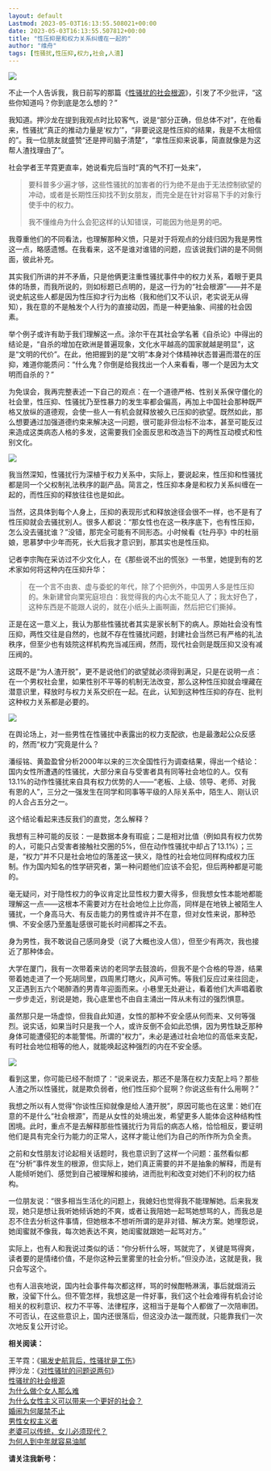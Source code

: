 ```yaml
---
layout: default
Lastmod: 2023-05-03T16:13:55.508021+00:00
date: 2023-05-03T16:13:55.507812+00:00
title: "性压抑是和权力关系纠缠在一起的"
author: "维舟"
tags: [性骚扰,性压抑,权力,社会,人渣]
---
```


![](https://images.weserv.nl/?url=https%3A//mmbiz.qpic.cn/mmbiz_jpg/a5gPZh3sTSun9yATyzibE65JpITDjKDpaO2sZkwJPFP9gRDExibo5h665gH0XOgoP7XgE9A7vFmnKVY649xuia0iaQ/640%3Fwx_fmt%3Djpeg)

不止一个人告诉我，我日前写的那篇《[性骚扰的社会根源](http://mp.weixin.qq.com/s?__biz=MzA3OTg4MzY1Mg==&mid=2651601991&idx=1&sn=b44ebe21bc14a8b8a7c0be060d45015a&chksm=845420acb323a9ba09571ffd30c9643da9a951b4652f083fcf05f25989521e8bce5812604f74&scene=21#wechat_redirect)》，引发了不少批评，“这些你知道吗？你到底是怎么想的？”

我知道。押沙龙在提到我观点时比较客气，说是“部分正确，但总体不对”，在他看来，性骚扰“真正的推动力量是‘权力’”，“非要说这是性压抑的结果，我是不太相信的”。我一位朋友就盛赞“还是押司脑子清楚”，“拿性压抑来说事，简直就像是为这帮人渣找理由了”。

社会学者王芊霓更直率，她说看完后当时“真的气不打一处来”，

> 要科普多少遍才够，这些性骚扰的加害者的行为绝不是由于无法控制欲望的冲动，或者是长期性压抑找不到女朋友，而完全是在针对容易下手的对象行使手中的权力。
> 
>   
> 
> 我不懂维舟为什么会犯这样的认知错误，可能因为他是男的吧。

我尊重他们的不同看法，也理解那种义愤，只是对于将观点的分歧归因为我是男性这一点，略感遗憾。在我看来，这不是谁对谁错的问题，应该说我们讲的是不同侧面，彼此补充。

其实我们所讲的并不矛盾，只是他俩更注重性骚扰事件中的权力关系，着眼于更具体的场景，而我所说的，则如标题已点明的，是这一行为的“社会根源”——并不是说史航这些人都是因为性压抑才行为出格（我和他们又不认识，老实说无从得知），我在意的不是触发个人行为的直接动因，而是一种更抽象、间接的社会因素。

举个例子或许有助于我们理解这一点。涂尔干在其社会学名著《自杀论》中得出的结论是，“自杀的增加在欧洲是普遍现象，文化水平越高的国家就越是明显”，这是“文明的代价”。在此，他把握到的是“文明”本身对个体精神状态普遍而潜在的压抑，难道你能质问：“什么鬼？你倒是给我找出一个人来看看，哪一个是因为太文明而自杀的？”

为免误会，我再完整表述一下自己的观点：在一个道德严格、性别关系保守僵化的社会里，性压抑、性骚扰乃至性暴力的发生率都会偏高，再加上中国社会那种既严格又放纵的道德观，会使一些人一有机会就释放被久已压抑的欲望。既然如此，那么想要通过加强道德约束来解决这一问题，很可能非但治标不治本，甚至可能反过来造成这类病态人格的多发，这需要我们全面反思和改造当下的两性互动模式和性别文化。

![](https://images.weserv.nl/?url=https%3A//mmbiz.qpic.cn/mmbiz_jpg/a5gPZh3sTSun9yATyzibE65JpITDjKDpavRcabGdicIPFibMdLCutU6RfDCicCeNvFwibnX0MibH4mjM7tYNwUcyho9w/640%3Fwx_fmt%3Djpeg)

我当然深知，性骚扰行为深植于权力关系中，实际上，要说起来，性压抑和性骚扰都是同一个父权制礼法秩序的副产品。简言之，性压抑本身是和权力关系纠缠在一起的，而性压抑的释放往往也是如此。

当然，这具体到每个人身上，压抑的表现形式和释放途径会很不一样，也不是有了性压抑就会去骚扰别人。很多人都说：“那女性也在这一秩序底下，也有性压抑，怎么没去骚扰谁？”没错，那完全可能有不同形态。小时候看《牡丹亭》中的杜丽娘，思慕梦中少年而死，长大后我才意识到，那其实也是性压抑。

记者李宗陶在采访过不少文化人，在《那些说不出的慌张》一书里，她提到有的艺术家如何将这种内在压抑升华：  

> 在一个言不由衷、虚与委蛇的年代，除了个把例外，中国男人多是性压抑的。朱新建曾向栗宪庭坦白：我觉得我的内心太不能见人了；我太好色了，这种东西是不能跟人说的，就在小纸头上画啊画，然后把它们撕掉。

正是在这一意义上，我认为那些性骚扰者其实是家长制下的病人。原始社会没有性压抑，两性交往是自然的，也就不存在性骚扰问题，封建社会当然已有严格的礼法秩序，但至少也有妓院这样机构充当减压阀，然而，现代社会则是既压抑又没有减压阀的。

这既不是“为人渣开脱”，更不是说他们的欲望就必须得到满足，只是在说明一点：在一个男权社会里，如果性别不平等的机制无法改变，那么这种性压抑就会埋藏在潜意识里，释放时与权力关系交织在一起。在此，认知到这种性压抑的存在、批判这种权力关系都是必要的。

![](https://images.weserv.nl/?url=https%3A//mmbiz.qpic.cn/mmbiz_png/a5gPZh3sTSun9yATyzibE65JpITDjKDpaQYUq8LtUH9NPI3K8GIU0A4K9LMVGUicSZ3tsRfy5clKDLdpYCRiaibXAA/640%3Fwx_fmt%3Dpng)

在舆论场上，对一些男性在性骚扰中表露出的权力支配欲，也是最激起公众反感的，然而“权力”究竟是什么？

潘绥铭、黄盈盈曾分析2000年以来的三次全国性行为调查结果，得出一个结论：国内女性所遭遇的性骚扰，大部分来自与受害者具有同等社会地位的人。仅有13.1%的动作性骚扰来自具有权力优势的人——“老板、上级、领导、老师、对我有恩的人”，三分之一强发生在同学和同事等平级的人际关系中，陌生人、刚认识的人合占五分之一。  

这个结论看起来违反我们的直觉，怎么解释？

我想有三种可能的反驳：一是数据本身有瑕疵；二是相对比值（例如具有权力优势的人，可能只占受害者接触社交圈的5%，但在动作性骚扰中却占了13.1%）；三是，“权力”并不只是社会地位的落差这一狭义，隐性的社会地位同样构成权力压制。作为国内知名的性学研究者，第一种问题他们应该不会犯，但后两种都是可能的。  

毫无疑问，对于隐性权力的争议肯定比显性权力要大得多，但我想女性本能地都能理解这一点——这根本不需要对方在社会地位上比你高，同样是在地铁上被陌生人骚扰，一个身高马大、有反击能力的男性或许并不在意，但对女性来说，那种恐惧、不安全感乃至羞耻感很可能长时间都挥之不去。  

身为男性，我不敢说自己感同身受（说了大概也没人信），但至少有两次，我也接近了那种体会。  

大学在厦门，我有一次带着来访的老同学去鼓浪屿，但我不是个合格的导游，结果带着她走进了一个死胡同里，四周黑灯瞎火，风声可怖。等我们反应过来往回走，又正遇到五六个喝醉酒的男青年迎面而来。小巷里无处避让，看着他们大声唱着歌一步步走近，别说是她，我心底里也不由自主涌出一阵从未有过的强烈惧意。  

  

虽然那只是一场虚惊，但我自此知道，女性的那种不安全感从何而来、又何等强烈。说实话，如果当时只是我一个人，或许反倒不会如此恐惧，因为男性缺乏那种身体可能遭侵犯的本能警惕。所谓的“权力”，未必是通过社会地位的高低来支配，有时社会地位相等的他人，就能唤起这种强烈的内在不安全感。

![](https://images.weserv.nl/?url=https%3A//mmbiz.qpic.cn/mmbiz_png/a5gPZh3sTSun9yATyzibE65JpITDjKDpar52YNItoicGVNZia0hoOfmcJxXpQANhwliaOGzaLshLN8qH25vPV8NEeg/640%3Fwx_fmt%3Dpng)

看到这里，你可能已经不耐烦了：“说来说去，那还不是落在权力支配上吗？那些人渣之所以性骚扰，就是欺负弱者，他们性压抑个屁啊？你说这些有什么用啊？”  

我想之所以有人觉得“你谈性压抑就像是给人渣开脱”，原因可能也在这里：她们在意的不是什么“社会根源”，而是从女性的处境出发，希望更多人能体会这种结构性困境。此时，重点不是去解释那些性骚扰行为背后的病态人格，恰恰相反，要证明他们是具有完全行为能力的正常人，这样才能让他们为自己的所作所为负全责。  

之前和女性朋友讨论起相关话题时，我也意识到了这样一个问题：虽然看似都在“分析”事件发生的根源，但实际上，她们真正需要的并不是抽象的解释，而是有人能倾听她们、感觉到自己被理解和接纳，进而批判和改变对她们不利的权力结构。

一位朋友说：“很多相当生活化的问题上，我媳妇也觉得我不能理解她。后来我发现，她只是想让我听她倾诉她的不爽，或者让我陪她一起骂她想骂的人，而我总是忍不住去分析这件事情，但她根本不想听所谓的是非对错、解决方案。她埋怨说，她闺蜜就不像我，每次她表达不爽，她闺蜜就跟她一起骂对方。”

实际上，也有人和我说过类似的话：“你分析什么呀，骂就完了，关键是骂得爽，读者要的是情绪价值，不是你这种云里雾里的社会分析。”但没办法，这就是我，我只会写这个。

也有人沮丧地说，国内社会事件每次都这样，骂的时候酣畅淋漓，事后就烟消云散，没留下什么。但不管怎样，我想这是一件好事，我们这个社会难得有机会讨论相关的权利意识、权力不平等、法律程序，这相当于是每个人都做了一次陪审团。不可否认，在这些意识上，国内还很落后，但这没办法一蹴而就，只能靠我们一次次地反复公开讨论。

**相关阅读：**

王芊霓：《[揭发史航背后，性骚扰是工伤](http://mp.weixin.qq.com/s?__biz=MzI2ODU4MDM1Mg==&mid=2247497758&idx=1&sn=ef786f77687c82905586c2eea305dd09&chksm=eaefdb71dd985267dee9b0e10c69a38a43dc2cb8dd3de710d2b0addf3e9d568c7909b86b1efc&scene=21#wechat_redirect)》  
押沙龙：《[对性骚扰的问题说两句](http://mp.weixin.qq.com/s?__biz=MzAxNzk0NTg3Nw==&mid=2247488943&idx=1&sn=8792982d52dd037627a719ad5c00abf9&chksm=9bdc91d5acab18c35167ca75e7785b778dcc67a1c757cbe24d2ab4c1e9b2c8eef98b4fa799df&scene=21#wechat_redirect)》  
[性骚扰的社会根源](http://mp.weixin.qq.com/s?__biz=MzA3OTg4MzY1Mg==&mid=2651601991&idx=1&sn=b44ebe21bc14a8b8a7c0be060d45015a&chksm=845420acb323a9ba09571ffd30c9643da9a951b4652f083fcf05f25989521e8bce5812604f74&scene=21#wechat_redirect)  
[为什么做个女人那么难](http://mp.weixin.qq.com/s?__biz=MzA3OTg4MzY1Mg==&mid=2651601991&idx=1&sn=b44ebe21bc14a8b8a7c0be060d45015a&chksm=845420acb323a9ba09571ffd30c9643da9a951b4652f083fcf05f25989521e8bce5812604f74&scene=21#wechat_redirect)  
[为什么女性主义可以带来一个更好的社会？](http://mp.weixin.qq.com/s?__biz=MzA3OTg4MzY1Mg==&mid=2651599723&idx=1&sn=5c602d67c2741561ec97cf34defbc0bb&chksm=84542f80b323a696fb257811944fa081810ad6a8b72788604b3c12f380333fa54ef9a9e96e40&scene=21#wechat_redirect)  
[婚闹为何屡禁不止](http://mp.weixin.qq.com/s?__biz=MzA3OTg4MzY1Mg==&mid=2651599054&idx=1&sn=152ef705646c9f4cc432f2fa666a0016&chksm=84542c25b323a5337f99985282dfb4c4919d1a1ae37a8931d7e6fded164763b43550b55619b7&scene=21#wechat_redirect)  
[男性女权主义者](http://mp.weixin.qq.com/s?__biz=MzA3OTg4MzY1Mg==&mid=2651591647&idx=1&sn=2a62ae4d6dfdcb89dd4ac54d1a5e146e&chksm=84540f34b3238622a1ddb7797026f53bc889e5b2352ba2ab5caea0ef78a7c67136316855ba02&scene=21#wechat_redirect)  
[老婆可以传统，女儿必须现代？](http://mp.weixin.qq.com/s?__biz=MzA3OTg4MzY1Mg==&mid=2651593090&idx=1&sn=253b4d3b3373bbbf9be21c18bea8ecb5&chksm=84540569b3238c7f0d5457f2c68fe9da07126eb70b6c92e4830a35be873cabfcbee3712445c9&scene=21#wechat_redirect)  
[为何人到中年就容易油腻](http://mp.weixin.qq.com/s?__biz=MzA3OTg4MzY1Mg==&mid=2651587569&idx=1&sn=6f718ef10980c4db5c99a74b9da4e960&chksm=84541f1ab323960cab788cba6d0f0fb4cfd8aa11bbd06224cab766c2d27de8ad96f7f30b9f06&scene=21#wechat_redirect)

**请关注我新号：**

